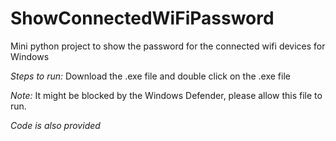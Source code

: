 # ShowConnectedWiFiPassword
Mini python project to show the password for the connected wifi devices for Windows


*Steps to run:*
   Download the .exe file and 
   double click on the .exe file

*Note:* It might be blocked by the Windows Defender, please allow this file to run.


*Code is also provided*


